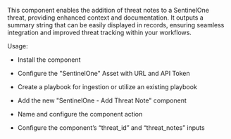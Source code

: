 This component enables the addition of threat notes to a SentinelOne threat, providing enhanced context and documentation. It outputs a summary string that can be easily displayed in records, ensuring seamless integration and improved threat tracking within your workflows.



Usage:

- Install the component

- Configure the "SentinelOne" Asset with URL and API Token

- Create a playbook for ingestion or utilize an existing playbook

- Add the new "SentinelOne - Add Threat Note" component

- Name and configure the component action

- Configure the component’s “threat_id” and “threat_notes” inputs